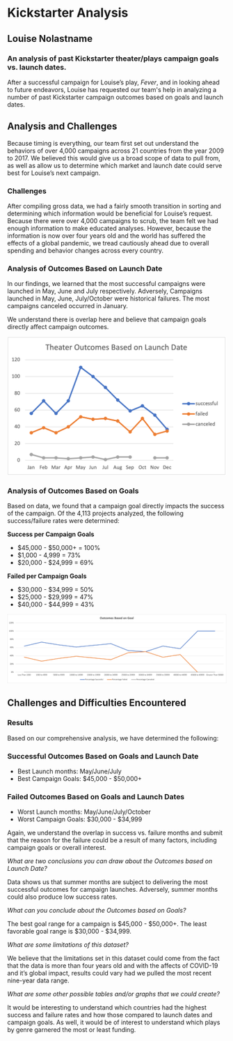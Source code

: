 # Kickstarter Analysis

## Louise Nolastname

### An analysis of past Kickstarter theater/plays campaign goals vs. launch dates.  

After a successful campaign for Louise’s play, *Fever*, and in looking ahead to future endeavors, Louise has requested our team's help in analyzing a number of past Kickstarter campaign outcomes based on goals and launch dates. 

## Analysis and Challenges

Because timing is everything, our team first set out understand the behaviors of over 4,000 campaigns across 21 countries from the year 2009 to 2017. We believed this would give us a broad scope of data to pull from, as well as allow us to determine which market and launch date could serve best for Louise’s next campaign. 

### Challenges

After compiling gross data, we had a fairly smooth transition in sorting and determining which information would be beneficial for Louise’s request. Because there were over 4,000 campaigns to scrub, the team felt we had enough information to make educated analyses. However, because the information is now over four years old and the world has suffered the effects of a global pandemic, we tread cautiously ahead due to overall spending and behavior changes across every country. 

### Analysis of Outcomes Based on Launch Date

In our findings, we learned that the most successful campaigns were launched in May, June and July respectively. Adversely, Campaigns launched in May, June, July/October were historical failures. The most campaigns canceled occurred in January.

We understand there is overlap here and believe that campaign goals directly affect campaign outcomes. 

![Theater_Outcomes_vs_Launch.png](Resources/Theater_Outcomes_vs_Launch.png)


### Analysis of Outcomes Based on Goals 

Based on data, we found that a campaign goal directly impacts the success of the campaign. Of the 4,113 projects analyzed, the following success/failure rates were determined: 

**Success per Campaign Goals**
* $45,000 - $50,000+ = 100%
* $1,000 - 4,999 = 73%
* $20,000 - $24,999 = 69%

**Failed per Campaign Goals**
* $30,000 - $34,999 = 50%
* $25,000 - $29,999 = 47% 
* $40,000 - $44,999 = 43%

![Outcomes_vs_Goals.png](Resources/Outcomes_vs_Goals.png)

## Challenges and Difficulties Encountered

### Results

Based on our comprehensive analysis, we have determined the following:

### Successful Outcomes Based on Goals and Launch Date

* Best Launch months: May/June/July
* Best Campaign Goals: $45,000 - $50,000+

### Failed Outcomes Based on Goals and Launch Dates

* Worst Launch months: May/June/July/October
* Worst Campaign Goals: $30,000 - $34,999

Again, we understand the overlap in success vs. failure months and submit that the reason for the failure could be a result of many factors, including campaign goals or overall interest. 

*What are two conclusions you can draw about the Outcomes based on Launch Date?*

Data shows us that summer months are subject to delivering the most successful outcomes for campaign launches. Adversely, summer months could also produce low success rates.

*What can you conclude about the Outcomes based on Goals?*

The best goal range for a campaign is $45,000 - $50,000+. The least favorable goal range is $30,000 - $34,999.

*What are some limitations of this dataset?*

We believe that the limitations set in this dataset could come from the fact that the data is more than four years old and with the affects of COVID-19 and it’s global impact, results could vary had we pulled the most recent nine-year data range. 

*What are some other possible tables and/or graphs that we could create?*

It would be interesting to understand which countries had the highest success and failure rates and how those compared to launch dates and campaign goals. As well, it would be of interest to understand which plays by genre garnered the most or least funding. 

